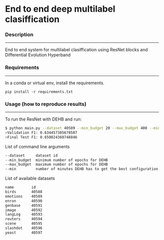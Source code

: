 # End to end deep multilabel clasiffication

### Description
------------
End to end system for multilabel clasiffication using ResNet blocks and Differential Evolution Hyperband

### Requirements
------------
In a conda or virtual env, install the requirements.

`pip install -r requirements.txt`

### Usage (how to reproduce results)
------------

To run the ResNet with DEHB and run:
```bash
$ python main.py --dataset 40589 --min_budget 20 --max_budget 400 --min 55
>Validation F1: 0.634457385678587
>Final Test F1: 0.650024360748846
```
List of command line arguments
```bash
--dataset     dataset id
--min_budget  minimum number of epochs for DEHB
--max_budget  maximum number of epochs for DEHB
--min         number of minutes DEHB has to get the best configuration 
```


List of available datasets
```bash
name        id
birds       40588
emotions    40589
enron       40590
genbase     40591
image       40592
langLog     40593
reuters     40594
scene       40595
slashdot    40596
yeast       40597
```
